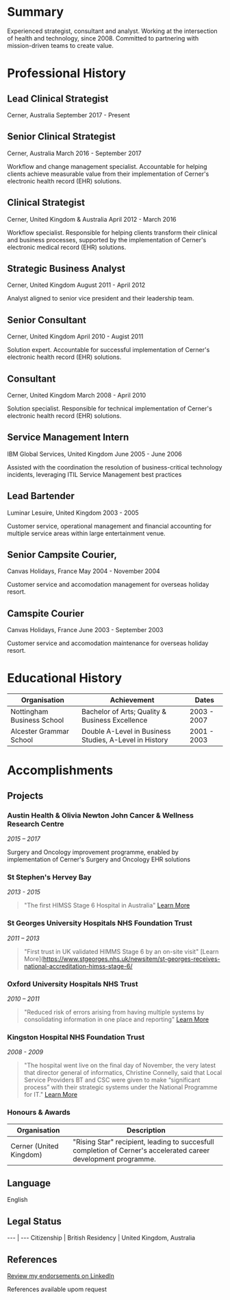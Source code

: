 # Summary

Experienced strategist, consultant and analyst. Working at the intersection of health and technology, since 2008. Committed to partnering with mission-driven teams to create value.

# Professional History

## Lead Clinical Strategist
Cerner, Australia
September 2017 - Present

## Senior Clinical Strategist
Cerner, Australia
March 2016 - September 2017

Workflow and change management specialist. Accountable for helping clients achieve measurable value from their implementation of Cerner's electronic health record (EHR) solutions.

## Clinical Strategist
Cerner, United Kingdom & Australia
April 2012 - March 2016

Workflow specialist. Responsible for helping clients transform their clinical and business processes, supported by the implementation of Cerner's electronic medical record (EHR) solutions.

## Strategic Business Analyst
Cerner, United Kingdom
August 2011 - April 2012

Analyst aligned to senior vice president and their leadership team.

## Senior Consultant
Cerner, United Kingdom
April 2010 - Augist 2011

Solution expert. Accountable for successful implementation of Cerner's electronic health record (EHR) solutions.

##  Consultant
Cerner, United Kingdom
March 2008 - April 2010

Solution specialist. Responsible for technical implementation of Cerner's electronic health record (EHR) solutions.

## Service Management Intern
IBM Global Services, United Kingdom
June 2005 - June 2006

Assisted with the coordination the resolution of business-critical technology incidents, leveraging ITIL Service Management best practices

## Lead Bartender
Luminar Lesuire, United Kingdom
2003 - 2005

Customer service, operational management and financial accounting for multiple service areas within large entertainment venue.

## Senior Campsite Courier,
Canvas Holidays, France
May 2004 - November 2004

Customer service and accomodation management for overseas holiday resort.

## Camspite Courier
Canvas Holidays, France
June 2003 - September 2003

Customer service and accomodation maintenance for overseas holiday resort. 

# Educational History

Organisation | Achievement | Dates
--- | ---- | ---
Nottingham Business School | Bachelor of Arts; Quality & Business Excellence |  2003 - 2007
Alcester Grammar School | Double A-Level in Business Studies, A-Level in History | 2001 - 2003

# Accomplishments

## Projects

### Austin Health & Olivia Newton John Cancer & Wellness Research Centre
*2015 – 2017*

Surgery and Oncology improvement programme, enabled by implementation of Cerner's Surgery and Oncology EHR solutions

### St Stephen's Hervey Bay 
*2013 - 2015*

> "The first HIMSS Stage 6 Hospital in Australia"
[Learn More](http://www.himssanalyticsasia.org/about/pressRoom-pressrelease19.asp)

### St Georges University Hospitals NHS Foundation Trust
*2011 – 2013*

> "First trust in UK validated HIMMS Stage 6 by an on-site visit"
[Learn More](https://www.stgeorges.nhs.uk/newsitem/st-georges-receives-national-accreditation-himss-stage-6/

### Oxford University Hospitals NHS Trust
*2010 – 2011*

> "Reduced risk of errors arising from having multiple systems by consolidating information in one place and reporting"
[Learn More](http://www.ouh.nhs.uk/patient-guide/documents/epr-case-study.pdf)

### Kingston Hospital NHS Foundation Trust
*2008 - 2009*

> "The hospital went live on the final day of November, the very latest that director general of informatics, Christine Connelly, said that Local Service Providers BT and CSC were given to make “significant process” with their strategic systems under the National Programme for IT."
[Learn More](https://www.digitalhealth.net/2009/12/kingston-hits-go-live-date-with-cerner/)

### Honours & Awards

Organisation | Description
--- | ---
Cerner (United Kingdom) | "Rising Star" recipient, leading to succesfull completion of Cerner's accelerated career development programme.

## Language

English

## Legal Status

--- | ---
Citizenship | British
Residency | United Kingdom, Australia

## References

[Review my endorsements on LinkedIn](https://www.linkedin.com/in/dalecraigwright/)

References available upom request
